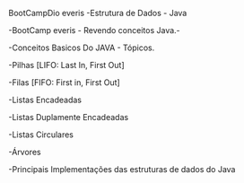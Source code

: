 BootCampDio everis -Estrutura de Dados - Java

-BootCamp everis - Revendo conceitos Java.-

-Conceitos Basicos Do JAVA - Tópicos.

-Pilhas [LIFO: Last In, First Out]

-Filas [FIFO: First in, First Out]

-Listas Encadeadas

-Listas Duplamente Encadeadas

-Listas Circulares

-Árvores

-Principais Implementações das estruturas de dados do Java
